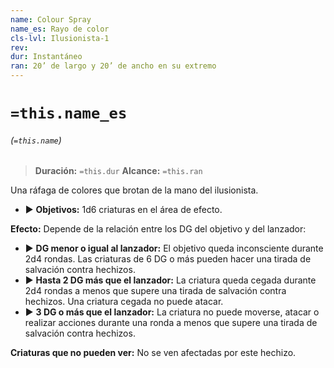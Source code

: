 ```yaml
---
name: Colour Spray
name_es: Rayo de color
cls-lvl: Ilusionista-1
rev: 
dur: Instantáneo
ran: 20’ de largo y 20’ de ancho en su extremo
---
```

# `=this.name_es`
###### (`=this.name`)

>**Duración:** `=this.dur`
>**Alcance:** `=this.ran`

Una ráfaga de colores que brotan de la mano del ilusionista. 
- ▶ **Objetivos:** 1d6 criaturas en el área de efecto. 

**Efecto:** Depende de la relación entre los DG del objetivo y del lanzador: 
- ▶ **DG menor o igual al lanzador:** El objetivo queda inconsciente durante 2d4 rondas. Las criaturas de 6 DG o más pueden hacer una tirada de salvación contra hechizos. 
- ▶ **Hasta 2 DG más que el lanzador:** La criatura queda cegada durante 2d4 rondas a menos que supere una tirada de salvación contra hechizos. Una criatura cegada no puede atacar. 
- ▶ **3 DG o más que el lanzador:** La criatura no puede moverse, atacar o realizar acciones durante una ronda a menos que supere una tirada de salvación contra hechizos.

**Criaturas que no pueden ver:** No se ven afectadas por este hechizo.
